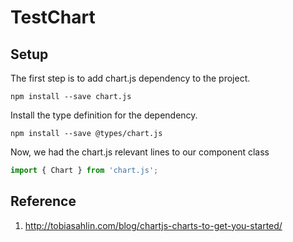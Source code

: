# TestChart

## Setup

The first step is to add chart.js dependency to the project.

``` node
npm install --save chart.js
```

Install the type definition for the dependency.

``` node
npm install --save @types/chart.js
```

Now, we had the chart.js relevant lines to our component class

``` ts
import { Chart } from 'chart.js';
```

## Reference
1. http://tobiasahlin.com/blog/chartjs-charts-to-get-you-started/
